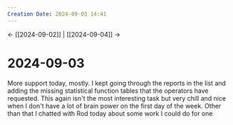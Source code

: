 ```yaml
---
Creation Date: 2024-09-03 14:41
---
```


<- [[2024-09-02]] | [[2024-09-04]]  ->

# 2024-09-03
More support today, mostly. I kept going through the reports in the list and adding the missing statistical function tables that the operators have requested. This again isn't the most interesting task but very chill and nice when I don't have a lot of brain power on the first day of the week. Other than that I chatted with Rod today about some work I could do for one 